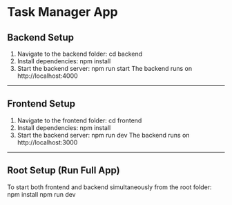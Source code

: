 # Task Manager App

## Backend Setup
1. Navigate to the backend folder:
   cd backend
2. Install dependencies:
   npm install
3. Start the backend server:
   npm run start
The backend runs on http://localhost:4000
 
 ---

## Frontend Setup
1. Navigate to the frontend folder:
   cd frontend
2. Install dependencies:
   npm install
3. Start the backend server:
   npm run dev
The backend runs on http://localhost:3000

---

## Root Setup (Run Full App)
To start both frontend and backend simultaneously from the root folder:
  npm install
  npm run dev
